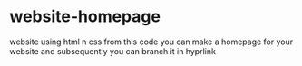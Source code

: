 # website-homepage
website using html n css
from this code you can make a homepage for your website and subsequently you can branch it in hyprlink
